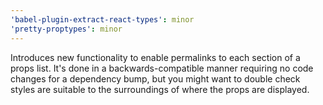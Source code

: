 ```yaml
---
'babel-plugin-extract-react-types': minor
'pretty-proptypes': minor
---
```


Introduces new functionality to enable permalinks to each section of a props list. It's done in a backwards-compatible manner requiring no code changes for a dependency bump, but you might want to double check styles are suitable to the surroundings of where the props are displayed.
